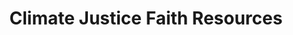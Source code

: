 ---
layout: link
link_url: https://www.christianaid.org.uk/pray/faith-resources/climate-justice-resources
title: Climate Justice Faith Resources
source: Christian Aid
card: 
petal: Rooted Worship
task: Embed care for Creation
---